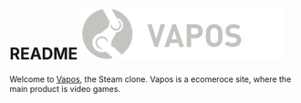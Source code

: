 # README ![Vapos-logo](https://github.com/ROTBOW/Vapos/blob/main/app/assets/images/ui/logo_vapos.png)

Welcome to [Vapos](https://vapos.herokuapp.com/#/), the Steam clone. Vapos is a ecomeroce site, where the main product is video games. 